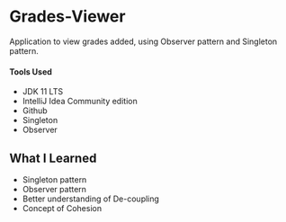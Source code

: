 # Grades-Viewer
Application to view grades added, using Observer pattern and Singleton pattern. 

#### Tools Used
* JDK 11 LTS
* IntelliJ Idea Community edition
* Github
* Singleton
* Observer

## What I Learned
* Singleton pattern
* Observer pattern
* Better understanding of De-coupling
* Concept of Cohesion 
